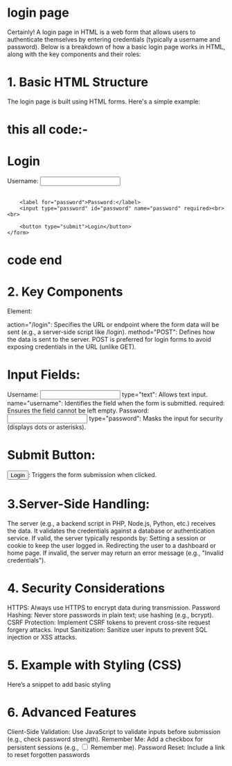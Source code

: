 # login page 
Certainly! A login page in HTML is a web form that allows users to authenticate themselves by entering credentials (typically a username and password). Below is a breakdown of how a basic login page works in HTML, along with the key components and their roles:

# 1. Basic HTML Structure
The login page is built using HTML forms. Here's a simple example:

# this all code:-

<!DOCTYPE html>
<html lang="en">
<head>
    <meta charset="UTF-8">
    <meta name="viewport" content="width=device-width, initial-scale=1.0">
    <title>Login Page</title>
</head>
<body>
    <h1>Login</h1>
    <form action="/login" method="POST">
        <label for="username">Username:</label>
        <input type="text" id="username" name="username" required><br><br>

        <label for="password">Password:</label>
        <input type="password" id="password" name="password" required><br><br>

        <button type="submit">Login</button>
    </form>
</body>
</html> 

# code end

# 2. Key Components

<form> Element:

action="/login": Specifies the URL or endpoint where the form data will be sent (e.g., a server-side script like /login).
method="POST": Defines how the data is sent to the server. POST is preferred for login forms to avoid exposing credentials in the URL (unlike GET).

# Input Fields:

Username: <input type="text" id="username" name="username" required>
type="text": Allows text input.
name="username": Identifies the field when the form is submitted.
required: Ensures the field cannot be left empty.
Password: <input type="password" id="password" name="password" required>
type="password": Masks the input for security (displays dots or asterisks).

# Submit Button:
<button type="submit">Login</button>: Triggers the form submission when clicked.

# 3.Server-Side Handling:

The server (e.g., a backend script in PHP, Node.js, Python, etc.) receives the data.
It validates the credentials against a database or authentication service.
If valid, the server typically responds by:
Setting a session or cookie to keep the user logged in.
Redirecting the user to a dashboard or home page.
If invalid, the server may return an error message (e.g., "Invalid credentials").

# 4. Security Considerations

HTTPS: Always use HTTPS to encrypt data during transmission.
Password Hashing: Never store passwords in plain text; use hashing (e.g., bcrypt).
CSRF Protection: Implement CSRF tokens to prevent cross-site request forgery attacks.
Input Sanitization: Sanitize user inputs to prevent SQL injection or XSS attacks.

# 5. Example with Styling (CSS)

Here’s a snippet to add basic styling 







# 6. Advanced Features
Client-Side Validation: Use JavaScript to validate inputs before submission (e.g., check password strength).
Remember Me: Add a checkbox for persistent sessions (e.g., <input type="checkbox" name="remember"> Remember me).
Password Reset: Include a link to reset forgotten passwords



